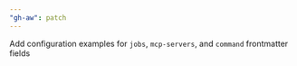 ```yaml
---
"gh-aw": patch
---
```


Add configuration examples for `jobs`, `mcp-servers`, and `command` frontmatter fields
